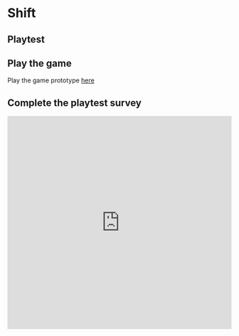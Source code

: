 # Shift
## Playtest

## Play the game

Play the game prototype [here](../../prototype/ShiftPrototype.html)

## Complete the playtest survey

<iframe width="640px" height= "480px" src= "https://forms.office.com/Pages/ResponsePage.aspx?id=FRGudvwe8kqlNuKyRDrxoLFFT5GiyXROg6vYsEzJIahUNE1FM0hUT1BPVTNZQTRXUlYxNDY2RDZSUS4u&embed=true" frameborder= "0" marginwidth= "0" marginheight= "0" style= "border: none; max-width:100%; max-height:100vh" allowfullscreen webkitallowfullscreen mozallowfullscreen msallowfullscreen> </iframe>
